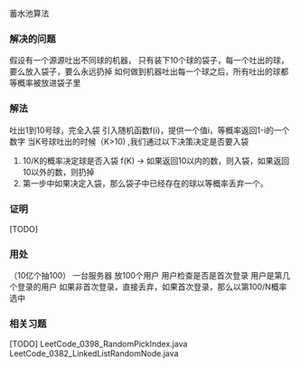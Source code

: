 蓄水池算法

### 解决的问题
假设有一个源源吐出不同球的机器，
只有装下10个球的袋子，每一个吐出的球，要么放入袋子，要么永远扔掉
如何做到机器吐出每一个球之后，所有吐出的球都等概率被放进袋子里

### 解法
 吐出1到10号球，完全入袋
 引入随机函数f(i)，提供一个值i，等概率返回1-i的一个数字
 当K号球吐出的时候（K>10) ,我们通过以下决策决定是否要入袋
 1) 10/K的概率决定球是否入袋 f(K) -> 如果返回10以内的数，则入袋，如果返回10以外的数，则扔掉
 2) 第一步中如果决定入袋，那么袋子中已经存在的球以等概率丢弃一个。

### 证明
[TODO]

### 用处
 （10亿个抽100）
 一台服务器 放100个用户
 用户检查是否是首次登录
 用户是第几个登录的用户
 如果非首次登录，直接丢弃，如果首次登录，那么以第100/N概率选中
 
### 相关习题
[TODO]
LeetCode_0398_RandomPickIndex.java
LeetCode_0382_LinkedListRandomNode.java
